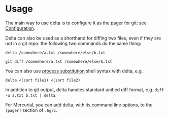 # Usage

The main way to use delta is to configure it as the pager for git: see [Configuration](./configuration.md).

Delta can also be used as a shorthand for diffing two files, even if they are not in a git repo: the following two commands do the same thing:

```
delta /somewhere/a.txt /somewhere/else/b.txt

git diff /somewhere/a.txt /somewhere/else/b.txt
```

You can also use [process substitution](https://en.wikipedia.org/wiki/Process_substitution) shell syntax with delta, e.g.

```
delta <(sort file1) <(sort file2)
```

In addition to git output, delta handles standard unified diff format, e.g. `diff -u a.txt b.txt | delta`.

For Mercurial, you can add delta, with its command line options, to the `[pager]` section of `.hgrc`.
